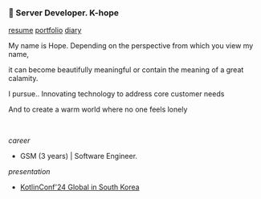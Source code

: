 ### 👋 Server Developer. K-hope

[resume](https://drive.google.com/file/d/1WdvDjQagb6erfOBOTPTIEPzedJsaCniW/view?usp=drive_link) [portfolio](https://drive.google.com/file/d/1hkqA4XthmZbU9ZshdfapninPLjUBYbL_/view?usp=sharing) [diary](https://esperer.tistory.com/category/%EC%83%9D%EC%A1%B4%EC%9D%BC%EC%A7%80)

My name is Hope. Depending on the perspective from which you view my name, 

it can become beautifully meaningful or contain the meaning of a great calamity.

I pursue.. Innovating technology to address core customer needs

And to create a warm world where no one feels lonely

<br>

*career*
- GSM (3 years) | Software Engineer.

*presentation*
- [KotlinConf'24 Global in South Korea](https://festa.io/events/5375)

